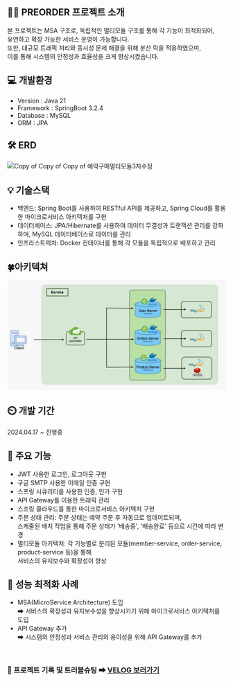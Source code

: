 👨‍🏫 PREORDER 프로젝트 소개
---
본 프로젝트는 MSA 구조로, 독립적인 멀티모듈 구조를 통해 각 기능이 최적화되어, <br> 유연하고 확장 가능한 서비스 운영이 가능합니다. 
<br>또한, 대규모 트래픽 처리와 동시성 문제 해결을 위해 분산 락을 적용하였으며, <br>이를 통해 시스템의 안정성과 효율성을 크게 향상시켰습니다.

💻 개발환경
---
* Version : Java 21
* Framework : SpringBoot 3.2.4
* Database : MySQL
* ORM : JPA


🛠 ERD
---
![Copy of Copy of Copy of 예약구매멀티모듈3차수정](https://github.com/hyunjeongeeee/preorder/assets/144875940/975eb6ae-dbc8-4402-8304-262d1e94ace7)

💡 기술스택
---
* 백엔드: Spring Boot를 사용하여 RESTful API를 제공하고, Spring Cloud를 활용한 마이크로서비스 아키텍처를 구현
* 데이터베이스: JPA/Hibernate를 사용하여 데이터 무결성과 트랜잭션 관리를 강화하며, MySQL 데이터베이스로 데이터를 관리
* 인프라스트럭처: Docker 컨테이너를 통해 각 모듈을 독립적으로 배포하고 관리


🍀아키텍쳐
--- 
![img_5.png](img_5.png)

⏲️ 개발 기간
---
2024.04.17 ~ 진행중

📌 주요 기능
---
* JWT 사용한 로그인, 로그아웃 구현
* 구글 SMTP 사용한 이메일 인증 구현
* 스프링 시큐리티를 사용한 인증, 인가 구현
* API Gateway를 이용한 트래픽 관리
* 스프링 클라우드를 통한 마이크로서비스 아키텍처 구현
* 주문 상태 관리: 주문 상태는 예약 주문 후 자동으로 업데이트되며, 
  <br>스케줄된 배치 작업을 통해 주문 상태가 '배송중', '배송완료' 등으로 시간에 따라 변경
* 멀티모듈 아키텍처: 각 기능별로 분리된 모듈(member-service, order-service, product-service 등)을 통해 
  <br>서비스의 유지보수와 확장성이 향상

🔎 성능 최적화 사례
---
* MSA(MicroService Architecture) 도입
  <br>➡ 서비스의 확장성과 유지보수성을 향상시키기 위해 마이크로서비스 아키텍처를 도입
* API Gateway 추가
  <br>➡ 시스템의 안정성과 서비스 관리의 용이성을 위해 API Gateway를 추가

[//]: # ()
[//]: # (✒️ API 명세서)

[//]: # (---)

[//]: # (* [API명세 상세내용 보러가기]&#40;https://sweet-number-410.notion.site/API-8c6bb12325a24c6fa1dc9fb2f031ae9e?pvs=4&#41;)
<br>

### 🌈 프로젝트 기록 및 트러블슈팅 ➡ [VELOG 보러가기](https://velog.io/@hyunjeong9592/series) 

